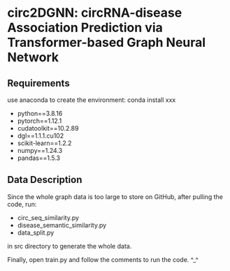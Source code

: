 # circ2DGNN: circRNA-disease Association Prediction via Transformer-based Graph Neural Network

## Requirements
use anaconda to create the environment: conda install xxx
- python==3.8.16
- pytorch==1.12.1
- cudatoolkit==10.2.89
- dgl==1.1.1.cu102
- scikit-learn==1.2.2
- numpy==1.24.3
- pandas==1.5.3

## Data Description
Since the whole graph data is too large to store on GitHub, 
after pulling the code, run:
- circ_seq_similarity.py
- disease_semantic_similarity.py
- data_split.py

in src directory to generate the whole data.

Finally, open train.py and follow the comments to run the code. ^_^
